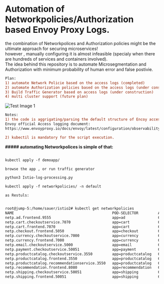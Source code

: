 #  Automation of Networkpolicies/Authorization based Envoy Proxy Logs.


the combination of Networkpolices and Authorization policies might be the ultimate approach for securing microservices! <br/>
however , manually configuring it is almost infeasible (specialy when there are hundreds of services and containers involved). <br/>
The idea behind this repository is to automate Microsegmentation and Authorization with minimum probability of human error and false postivie.   <br/>

```diff
Plan:  
1) automate Network Policie based on the access logs (completed) 
2) automate Authorization policies based on the access logs (under construction)
3) Build Traffic Generator based on access logs (under construction)
4) multi cluster support (future plan)
```
![Test Image 1](https://github.com/assafsauer/Istio-sec-automation/blob/main/istio%20diagram%202.png) 



```diff
Notes:
1) the code is aggrigating/parsing the default structure of Encoy access log , Customising the istio access logs , might damage the script.
Envoy official Access logging document: 
https://www.envoyproxy.io/docs/envoy/latest/configuration/observability/access_log/usage#default-format-string

2) kubectil is mandatory for the script execution. 

```

**##### automating Networkpolices is simple of that:** 
```diff

kubectl apply -f demoapp/

browse the app , or run traffic generator 

python3 Istio-log-processing.py

kubectl apply -f networkpolicies/ -n default

as Restuls:


root@jump-5:/home/sauer/istio2# kubectl get networkpolicies
NAME                                             POD-SELECTOR         AGE
netp.ad.frontend.9555                            app=ad               6s
netp.cart.checkoutservice.7070                   app=cart             6s
netp.cart.frontend.7070                          app=cart             6s
netp.checkout.frontend.5050                      app=checkout         6s
netp.currency.checkoutservice.7000               app=currency         6s
netp.currency.frontend.7000                      app=currency         6s
netp.email.checkoutservice.5000                  app=email            6s
netp.payment.checkoutservice.50051               app=payment          6s
netp.productcatalog.checkoutservice.3550         app=productcatalog   6s
netp.productcatalog.frontend.3550                app=productcatalog   6s
netp.productcatalog.recommendationservice.3550   app=productcatalog   6s
netp.recommendation.frontend.8080                app=recommendation   6s
netp.shipping.checkoutservice.50051              app=shipping         6s
netp.shipping.frontend.50051                     app=shipping         6s
```
